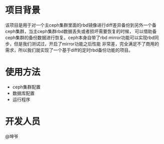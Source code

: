 # 项目背景
该项目是用于对一个主ceph集群里面的rbd镜像进行diff差异备份到另外一个备ceph集群，当主ceph集群rbd数据丢失或者损坏需要恢复的时候，
可以借助备ceph集群的备份数据进行恢复。ceph本身自带了rbd mirror功能可以实现rbd同步，但是我们测试过，开启了mirror功能之后性能
非常差，完全满足不了商用的需求，所以我们就实现了一个基于diff的定时rbd备份功能的项目。

# 使用方法
- ceph集群配置
- 数据库配置
- 运行程序

# 开发人员
@坤爷
